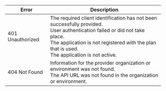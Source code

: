 | Error| Description|
|----------|----------|
|401 Unauthorized|The required client identification has not been successfully provided.<br/>User authentication failed or did not take place. <br/> The application is not registered with the plan that is used.<br/> The application is not active.|
|404 Not Found|Information for the provider organization or environment was not found.<br/> The API URL was not found in the organization or environment.|
